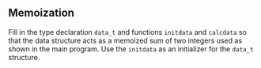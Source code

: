 ## Memoization

Fill in the type declaration `data_t` and functions `initdata` and
`calcdata` so that the data structure acts as a memoized sum of two
integers used as shown in the main program. Use the `initdata` as an
initializer for the `data_t` structure.
